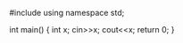 #include <iostream>
using namespace std;

int main() 
{
   int x;
   cin>>x;
   cout<<x;
    return 0;
}